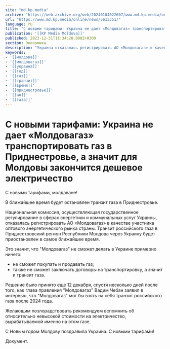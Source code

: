 ```yaml
---
site: "md.kp.media"
archive: "https://web.archive.org/web/20240104022607/www.md.kp.media/online/news/5613351/"
url: "https://www.md.kp.media/online/news/5613351/"
language: ru
title: "С новыми тарифами: Украина не дает «Молдовагаз» транспортировать газ в Приднестровье, а значит для Молдовы закончится дешевое электричество"
publication: '[[KP Media Moldova]]'
published: 2023-12-31T11:34:20.000Z+0300
section: Экономика
description: "Украина отказалась регистрировать АО «Молдовагаз» в качестве участника оптового энергетического рынка страны"
keywords:
- '[[молдова]]'
- '[[молдовагаз]]'
- '[[украина]]'
- '[[год]]'
- '[[газ]]'
- '[[транзит]]'
- '[[время]]'
- '[[приднестровье]]'
- '[[ао]]'
- '[[газа]]'
---
```


# С новыми тарифами: Украина не дает «Молдовагаз» транспортировать газ в Приднестровье, а значит для Молдовы закончится дешевое электричество

С новыми тарифами, молдаване!

В ближайшее время будет остановлен транзит газа в Приднестровье.

Национальная комиссия, осуществляющая государственное регулирование в сферах энергетики и коммунальных услуг Украины, отказалась регистрировать АО «Молдовагаз» в качестве участника оптового энергетического рынка страны. Транзит российского газа в Приднестровский регион Республики Молдова через Украину будет приостановлен в самое ближайшее время.

Это значит, что "Молдовагаз" не сможет делать в Украине примерно ничего:

- не сможет покупать и продавать газ;
- также не сможет заключать договоры на транспортировку, а значит и транзит газа.

Решение было принято еще 12 декабря, спустя несколько дней после того, как глава правления "Молдовагаз" Вадим Чебан заявил в интервью, что "Молдовагаз" мог бы взять на себя транзит российского газа после 2024 года.

Желающим позлорадствовать рекомендуем вспомнить об относительно невысокой стоимости на электричество, вырабатываемой именно на этом газе.

С Новым годом Молдову поздравила Украина. С новыми тарифами!

Документ.